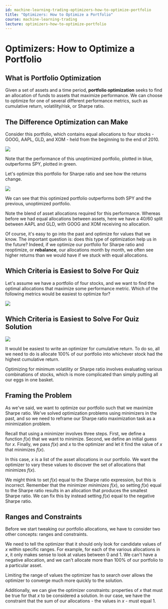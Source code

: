```yaml
---
id: machine-learning-trading-optimizers-how-to-optimize-portfolio
title: "Optimizers: How to Optimize a Portfolio"
course: machine-learning-trading
lecture: optimizers-how-to-optimize-portfolio
---
```


# Optimizers: How to Optimize a Portfolio

## What is Portfolio Optimization

Given a set of assets and a time period, **portfolio optimization** seeks to find an allocation of funds to assets that maximize performance. We can choose to optimize for one of several different performance metrics, such as cumulative return, volatility/risk, or Sharpe ratio.

## The Difference Optimization can Make

Consider this portfolio, which contains equal allocations to four stocks - GOOG, AAPL, GLD, and XOM - held from the beginning to the end of 2010.

![](https://assets.omscs.io/2020-01-21-16-05-44.png)

Note that the performance of this unoptimized portfolio, plotted in blue, outperforms SPY, plotted in green.

Let's optimize this portfolio for Sharpe ratio and see how the returns change.

![](https://assets.omscs.io/2020-01-21-16-08-29.png)

We can see that this optimized portfolio outperforms both SPY and the previous, unoptimized portfolio. 

Note the blend of asset allocations required for this performance. Whereas before we had equal allocations between assets, here we have a 40/60 split between AAPL and GLD, with GOOG and XOM receiving no allocation.

Of course, it's easy to go into the past and optimize for values that we know. The important question is: does this type of optimization help us in the future? Indeed, if we optimize our portfolio for Sharpe ratio and reoptimize, or **rebalance**, our allocations month by month, we often see higher returns than we would have if we stuck with equal allocations.

## Which Criteria is Easiest to Solve For Quiz

Let's assume we have a portfolio of four stocks, and we want to find the optimal allocations that maximize some performance metric. Which of the following metrics would be easiest to optimize for?

![](https://assets.omscs.io/2020-01-21-16-35-00.png)

## Which Criteria is Easiest to Solve For Quiz Solution

![](https://assets.omscs.io/2020-01-21-16-35-19.png)

It would be easiest to write an optimizer for cumulative return. To do so, all we need to do is allocate 100% of our portfolio into whichever stock had the highest cumulative return.

Optimizing for minimum volatility or Sharpe ratio involves evaluating various combinations of stocks, which is more complicated than simply putting all our eggs in one basket.

## Framing the Problem

As we've said, we want to optimize our portfolio such that we maximize Sharpe ratio. We've solved optimization problems using minimizers in the past, and so we need to reframe our Sharpe ratio maximization task as a minimization problem.

Recall that using a minimizer involves three steps. First, we define a function $f(x)$ that we want to minimize. Second, we define an initial guess for $x$. Finally, we pass $f(x)$ and $x$ to the optimizer and let it find the value of $x$ that minimizes $f(x)$.

In this case, $x$ is a list of the asset allocations in our portfolio. We want the optimizer to vary these values to discover the set of allocations that minimizes $f(x)$.

We might think to set $f(x)$ equal to the Sharpe ratio expression, but this is incorrect. Remember that the minimizer *minimizes* $f(x)$, so setting $f(x)$ equal to the Sharpe ratio results in an allocation that produces the smallest Sharpe ratio. We can fix this by instead setting $f(x)$ equal to the negative Sharpe ratio.

## Ranges and Constraints

Before we start tweaking our portfolio allocations, we have to consider two other concepts: ranges and constraints.

We need to tell the optimizer that it should only look for candidate values of $x$ within specific ranges. For example, for each of the various allocations in $x$, it only makes sense to look at values between 0 and 1. We can't have a negative allocation, and we can't allocate more than 100% of our portfolio to a particular asset.

Limiting the range of values the optimizer has to search over allows the optimizer to converge much more quickly to the solution.

Additionally, we can give the optimizer constraints: properties of $x$ that must be true for that $x$ to be considered a solution. In our case, we have the constraint that the sum of our allocations - the values in $x$ - must equal 1.
